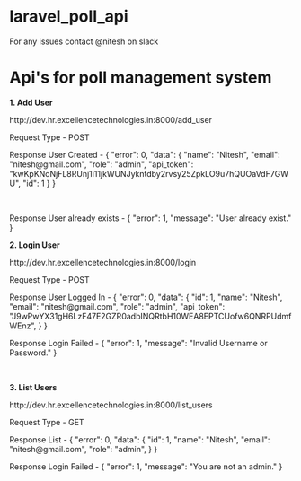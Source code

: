# laravel_poll_api

For any issues contact @nitesh on slack

<h1>Api's for poll management system</h1>

<p><b>1. Add User</b></p>
<p>http://dev.hr.excellencetechnologies.in:8000/add_user</p>
<p>Request Type - POST</p>
<p>Response User Created - 
{
  "error": 0,
  "data": 
  {
      "name": "Nitesh",
      "email": "nitesh@gmail.com",
      "role": "admin",
      "api_token": "kwKpKNoNjFL8RUnj1i11jkWUNJykntdby2rvsy25ZpkLO9u7hQUOaVdF7GWU",
      "id": 1
  }
}
</p>
<br>
<p>Response User already exists - { "error": 1, "message": "User already exist." } </p>

<p><b>2. Login User</b></p>
<p>http://dev.hr.excellencetechnologies.in:8000/login</p>
<p>Request Type - POST</p>
<p>Response User Logged In - 
{
  "error": 0,
  "data": 
  {
      "id": 1,
      "name": "Nitesh",
      "email": "nitesh@gmail.com",
      "role": "admin",
      "api_token": "J9wPwYX31gH6LzF47E2GZR0adbINQRtbH10WEA8EPTCUofw6QNRPUdmfWEnz",
  }
}
</p>

<p>Response Login Failed - { "error": 1, "message": "Invalid Username or Password." } </p>
<br>
<p><b>3. List Users</b></p>
<p>http://dev.hr.excellencetechnologies.in:8000/list_users</p>
<p>Request Type - GET</p>
<p>Response List - 
{
  "error": 0,
  "data": 
  {
      "id": 1,
      "name": "Nitesh",
      "email": "nitesh@gmail.com",
      "role": "admin",
  }
}
</p>

<p>Response Login Failed - { "error": 1, "message": "You are not an admin." } </p>
       

